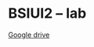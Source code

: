 # BSIUI2 – lab

[Google drive](https://drive.google.com/drive/folders/1mNuvDpp5y4tLzBC8w6NyYpx5a6LLgq_5?usp=sharing)
